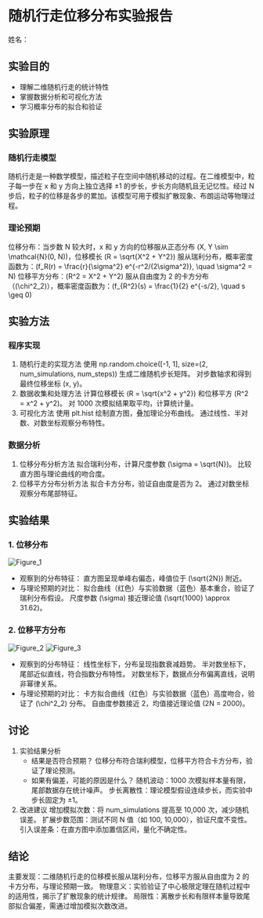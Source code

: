 # 随机行走位移分布实验报告

姓名：

## 实验目的
- 理解二维随机行走的统计特性
- 掌握数据分析和可视化方法
- 学习概率分布的拟合和验证

## 实验原理
### 随机行走模型
随机行走是一种数学模型，描述粒子在空间中随机移动的过程。在二维模型中，粒子每一步在 x 和 y 方向上独立选择 ±1 的步长，步长方向随机且无记忆性。经过 N 步后，粒子的位移是各步的累加。该模型可用于模拟扩散现象、布朗运动等物理过程。
### 理论预期
位移分布：当步数 N 较大时，x 和 y 方向的位移服从正态分布 \(X, Y \sim \mathcal{N}(0, N)\)，位移模长 \(R = \sqrt{X^2 + Y^2}\) 服从瑞利分布，概率密度函数为：\(f_R(r) = \frac{r}{\sigma^2} e^{-r^2/(2\sigma^2)}, \quad \sigma^2 = N\)
位移平方分布：\(R^2 = X^2 + Y^2\) 服从自由度为 2 的卡方分布（\(\chi^2_2\)），概率密度函数为：\(f_{R^2}(s) = \frac{1}{2} e^{-s/2}, \quad s \geq 0\)
## 实验方法
### 程序实现
1. 随机行走的实现方法
使用 np.random.choice([-1, 1], size=(2, num_simulations, num_steps)) 生成二维随机步长矩阵。
对步数轴求和得到最终位移坐标 (x, y)。
2. 数据收集和处理方法
计算位移模长 \(R = \sqrt{x^2 + y^2}\) 和位移平方 \(R^2 = x^2 + y^2\)。
对 1000 次模拟结果取平均，计算统计量。
3. 可视化方法
使用 plt.hist 绘制直方图，叠加理论分布曲线。
通过线性、半对数、对数坐标观察分布特性。
### 数据分析
1. 位移分布分析方法
拟合瑞利分布，计算尺度参数 \(\sigma = \sqrt{N}\)。
比较直方图与理论曲线的吻合度。
2. 位移平方分布分析方法
拟合卡方分布，验证自由度是否为 2。
通过对数坐标观察分布尾部特征。
## 实验结果
### 1. 位移分布
![Figure_1](https://github.com/user-attachments/assets/62d059ca-6d6a-4e09-8780-9091b3307e77)
- 观察到的分布特征：
  直方图呈现单峰右偏态，峰值位于 \(\sqrt{2N}\) 附近。
- 与理论预期的对比：
  拟合曲线（红色）与实验数据（蓝色）基本重合，验证了瑞利分布假设。
  尺度参数 \(\sigma\) 接近理论值 \(\sqrt{1000} \approx 31.62\)。
### 2. 位移平方分布
![Figure_2](https://github.com/user-attachments/assets/f72ab3c6-a9ea-4fd8-9530-91b6bf4a171c)
![Figure_3](https://github.com/user-attachments/assets/b5359bd0-bccb-43e4-8f48-0fd823ec82a0)
- 观察到的分布特征：
  线性坐标下，分布呈现指数衰减趋势。
  半对数坐标下，尾部近似直线，符合指数分布特性。
  对数坐标下，数据点分布偏离直线，说明非幂律关系。
- 与理论预期的对比：
  卡方拟合曲线（红色）与实验数据（蓝色）高度吻合，验证了 \(\chi^2_2\) 分布。
  自由度参数接近 2，均值接近理论值 \(2N = 2000\)。
## 讨论
1. 实验结果分析
   - 结果是否符合预期？
     位移分布符合瑞利模型，位移平方符合卡方分布，验证了理论预测。
   - 如果有偏差，可能的原因是什么？
     随机波动：1000 次模拟样本量有限，尾部数据存在统计噪声。
     步长离散性：理论模型假设连续步长，而实验中步长固定为 ±1。
2. 改进建议
   增加模拟次数：将 num_simulations 提高至 10,000 次，减少随机误差。
   扩展步数范围：测试不同 N 值（如 100, 10,000），验证尺度不变性。
   引入误差条：在直方图中添加置信区间，量化不确定性。
## 结论
主要发现：二维随机行走的位移模长服从瑞利分布，位移平方服从自由度为 2 的卡方分布，与理论预期一致。
物理意义：实验验证了中心极限定理在随机过程中的适用性，揭示了扩散现象的统计规律。
局限性：离散步长和有限样本量导致尾部拟合偏差，需通过增加模拟次数改进。

